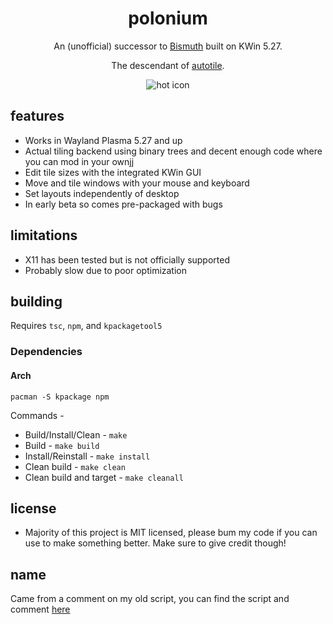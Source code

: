 <div align="center">

# polonium
An (unofficial) successor to [Bismuth](https://github.com/Bismuth-Forge/bismuth) built on KWin 5.27.

The descendant of [autotile](https://github.com/zeroxoneafour/kwin-autotile).

![hot icon](res/logo.svg)

</div>

## features
* Works in Wayland Plasma 5.27 and up
* Actual tiling backend using binary trees and decent enough code where you can mod in your ownjj
* Edit tile sizes with the integrated KWin GUI
* Move and tile windows with your mouse and keyboard
* Set layouts independently of desktop
* In early beta so comes pre-packaged with bugs

## limitations
* X11 has been tested but is not officially supported
* Probably slow due to poor optimization

## building
Requires `tsc`, `npm`, and `kpackagetool5`

### Dependencies
#### Arch
`pacman -S kpackage npm`

Commands -
* Build/Install/Clean - `make`
* Build - `make build`
* Install/Reinstall - `make install`
* Clean build - `make clean`
* Clean build and target - `make cleanall`

## license
* Majority of this project is MIT licensed, please bum my code if you can use to make something better. Make sure to give credit though!

## name
Came from a comment on my old script, you can find the script and comment [here](https://store.kde.org/p/2003956)
